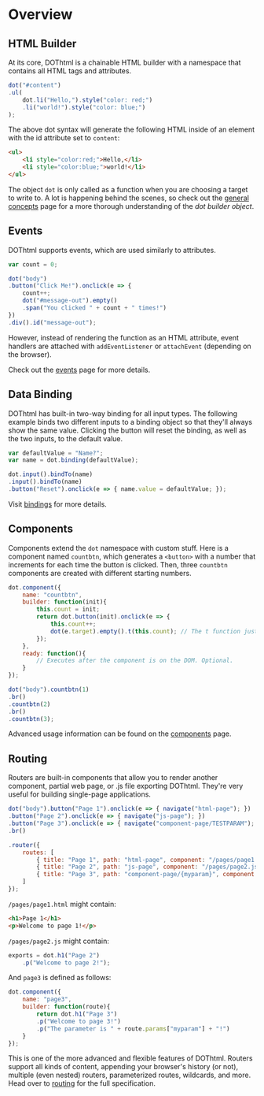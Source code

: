 # Overview

## HTML Builder

At its core, DOThtml is a chainable HTML builder with a namespace that contains all HTML tags and attributes.

``` JavaScript
dot("#content")
.ul(
	dot.li("Hello,").style("color: red;")
	.li("world!").style("color: blue;")
);
```

The above dot syntax will generate the following HTML inside of an element with the id attribute set to `content`:

``` HTML
<ul>
	<li style="color:red;">Hello,</li>
	<li style="color:blue;">world!</li>
</ul>
```

The object `dot` is only called as a function when you are choosing a target to write to. A lot is happening behind the scenes, so check out the [general concepts](/documentation/concepts) page for a more thorough understanding of the *dot builder object*.

## Events

DOThtml supports events, which are used similarly to attributes.

``` JavaScript
var count = 0;

dot("body")
.button("Click Me!").onclick(e => {
	count++;
	dot("#message-out").empty()
	.span("You clicked " + count + " times!")
})
.div().id("message-out");
```

However, instead of rendering the function as an HTML attribute, event handlers are attached with `addEventListener` or `attachEvent` (depending on the browser).

Check out the [events](/documentation/events) page for more details.

## Data Binding

DOThtml has built-in two-way binding for all input types. The following example binds two different inputs to a binding object so that they'll always show the same value. Clicking the button will reset the binding, as well as the two inputs, to the default value.

``` JavaScript
var defaultValue = "Name?";
var name = dot.binding(defaultValue);

dot.input().bindTo(name)
.input().bindTo(name)
.button("Reset").onclick(e => { name.value = defaultValue; });
```

Visit [bindings](/documentation/bindings) for more details.

## Components

Components extend the `dot` namespace with custom stuff. Here is a component named `countbtn`, which generates a `<button>` with a number that increments for each time the button is clicked. Then, three `countbtn` components are created with different starting numbers.

``` JavaScript
dot.component({
	name: "countbtn",
	builder: function(init){
		this.count = init;
		return dot.button(init).onclick(e => {
			this.count++;
			dot(e.target).empty().t(this.count); // The t function just renders text.
		});
	},
	ready: function(){
		// Executes after the component is on the DOM. Optional.
	}
});

dot("body").countbtn(1)
.br()
.countbtn(2)
.br()
.countbtn(3);
```

Advanced usage information can be found on the [components](/documentation/components) page.

## Routing

Routers are built-in components that allow you to render another component, partial web page, or .js file exporting DOThtml. They're very useful for building single-page applications.

``` JavaScript
dot("body").button("Page 1").onclick(e => { navigate("html-page"); })
.button("Page 2").onclick(e => { navigate("js-page"); })
.button("Page 3").onclick(e => { navigate("component-page/TESTPARAM"); })
.br()

.router({
	routes: [
		{ title: "Page 1", path: "html-page", component: "/pages/page1.html" },
		{ title: "Page 2", path: "js-page", component: "/pages/page2.js" },
		{ title: "Page 3", path: "component-page/{myparam}", component: dot.page3 }
	]
});
```

`/pages/page1.html` might contain:

``` HTML
<h1>Page 1</h1>
<p>Welcome to page 1!</p>
```

`/pages/page2.js` might contain:

``` JavaScript
exports = dot.h1("Page 2")
	.p("Welcome to page 2!");
```

And `page3` is defined as follows:

``` JavaScript
dot.component({
	name: "page3",
	builder: function(route){
		return dot.h1("Page 3")
		.p("Welcome to page 3!")
		.p("The parameter is " + route.params["myparam"] + "!")
	}
});
```

This is one of the more advanced and flexible features of DOThtml. Routers support all kinds of content, appending your browser's history (or not), multiple (even nested) routers, parameterized routes, wildcards, and more. Head over to [routing](/documentation/routing) for the full specification.
